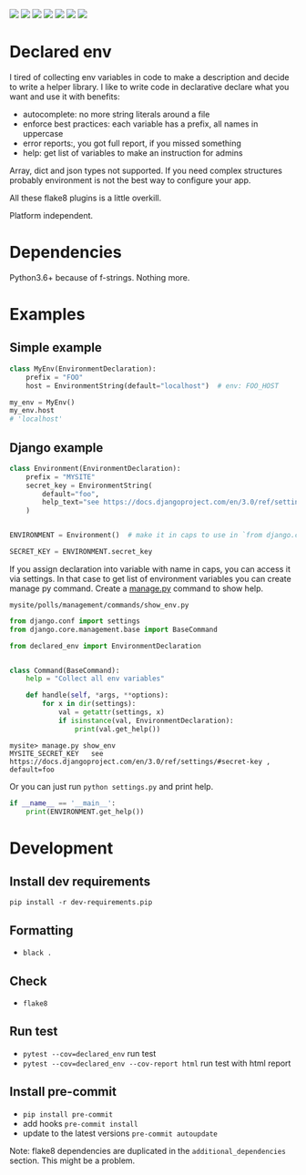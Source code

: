 [![](https://img.shields.io/badge/maintained-yes-green.svg)](https://github.com/cjkjvfnby/declared_env)
[![](https://img.shields.io/badge/platform%20independent-yes-green.svg)](https://github.com/cjkjvfnby/declared_env)
[![](https://img.shields.io/badge/dependency-None-green.svg)](https://github.com/cjkjvfnby/declared_env)
[![](https://github.com/cjkjvfnby/declared_env/workflows/Lint/badge.svg)](https://github.com/cjkjvfnby/declared_env/actions)
[![](https://github.com/cjkjvfnby/declared_env/workflows/Test/badge.svg)](https://github.com/cjkjvfnby/declared_env/actions)
[![](https://img.shields.io/badge/code%20style-black-000000.svg)](https://github.com/cjkjvfnby/declared_env)
[![](https://black.readthedocs.io/en/stable/_static/license.svg)](https://github.com/cjkjvfnby/declared_env/blob/master/LICENSE)

# Declared env

I tired of collecting env variables in code to make a description and decide to write a helper library.
I like to write code in declarative declare what you want and use it with benefits:
- autocomplete: no more string literals around a file
- enforce best practices: each variable has a prefix, all names in uppercase
- error reports:, you got full report, if you missed something
- help: get list of variables to make an instruction for admins

Array, dict and json types not supported.
If you need complex structures probably environment is not the best way to configure your app.

All these flake8 plugins is a little overkill.

Platform independent.

# Dependencies
Python3.6+ because of f-strings. Nothing more.

# Examples
## Simple example
```python
class MyEnv(EnvironmentDeclaration):
    prefix = "FOO"
    host = EnvironmentString(default="localhost")  # env: FOO_HOST

my_env = MyEnv()
my_env.host
# 'localhost'
```
## Django example

```python
class Environment(EnvironmentDeclaration):
    prefix = "MYSITE"
    secret_key = EnvironmentString(
        default="foo",
        help_text="see https://docs.djangoproject.com/en/3.0/ref/settings/#secret-key "
    )


ENVIRONMENT = Environment()  # make it in caps to use in `from django.conf import settings`

SECRET_KEY = ENVIRONMENT.secret_key
```

If you assign declaration into variable with name in caps, you can access it via settings.
In that case to get list of environment variables you can create manage py command.
Create a [manage.py](https://docs.djangoproject.com/en/3.0/howto/custom-management-commands/) command to show help.

`mysite/polls/management/commands/show_env.py`
```python
from django.conf import settings
from django.core.management.base import BaseCommand

from declared_env import EnvironmentDeclaration


class Command(BaseCommand):
    help = "Collect all env variables"

    def handle(self, *args, **options):
        for x in dir(settings):
            val = getattr(settings, x)
            if isinstance(val, EnvironmentDeclaration):
                print(val.get_help())


```

```shell script
mysite> manage.py show_env
MYSITE_SECRET_KEY   see https://docs.djangoproject.com/en/3.0/ref/settings/#secret-key , default=foo
```

Or you can just run `python settings.py` and print help.
```python
if __name__ == '__main__':
    print(ENVIRONMENT.get_help())
```

# Development

## Install dev requirements
`pip install -r dev-requirements.pip`

## Formatting
- `black .`

## Check

- `flake8`

## Run test
- `pytest --cov=declared_env` run test
- `pytest --cov=declared_env --cov-report html` run test with html report


## Install pre-commit
- `pip install pre-commit`
- add hooks `pre-commit install`
- update to the latest versions `pre-commit autoupdate`

Note:
flake8 dependencies are duplicated in the `additional_dependencies` section.
This might be a problem.
